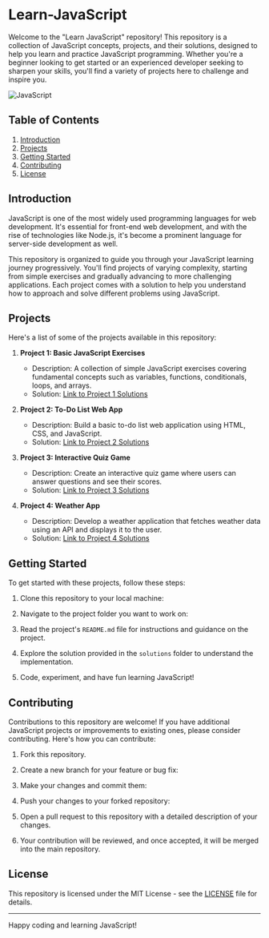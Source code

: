 # Learn-JavaScript

Welcome to the "Learn JavaScript" repository! This repository is a collection of JavaScript concepts, projects, and their solutions, designed to help you learn and practice JavaScript programming. Whether you're a beginner looking to get started or an experienced developer seeking to sharpen your skills, you'll find a variety of projects here to challenge and inspire you.

![JavaScript](javascript.jpg)

## Table of Contents

1. [Introduction](#introduction)
2. [Projects](#projects)
3. [Getting Started](#getting-started)
4. [Contributing](#contributing)
5. [License](#license)

## Introduction

JavaScript is one of the most widely used programming languages for web development. It's essential for front-end web development, and with the rise of technologies like Node.js, it's become a prominent language for server-side development as well.

This repository is organized to guide you through your JavaScript learning journey progressively. You'll find projects of varying complexity, starting from simple exercises and gradually advancing to more challenging applications. Each project comes with a solution to help you understand how to approach and solve different problems using JavaScript.

## Projects

Here's a list of some of the projects available in this repository:

1. **Project 1: Basic JavaScript Exercises**
   - Description: A collection of simple JavaScript exercises covering fundamental concepts such as variables, functions, conditionals, loops, and arrays.
   - Solution: [Link to Project 1 Solutions](project1/README.md)

2. **Project 2: To-Do List Web App**
   - Description: Build a basic to-do list web application using HTML, CSS, and JavaScript.
   - Solution: [Link to Project 2 Solutions](project2/README.md)

3. **Project 3: Interactive Quiz Game**
   - Description: Create an interactive quiz game where users can answer questions and see their scores.
   - Solution: [Link to Project 3 Solutions](project3/README.md)

4. **Project 4: Weather App**
   - Description: Develop a weather application that fetches weather data using an API and displays it to the user.
   - Solution: [Link to Project 4 Solutions](project4/README.md)

<!-- Add more projects as needed -->

## Getting Started

To get started with these projects, follow these steps:

1. Clone this repository to your local machine:

2. Navigate to the project folder you want to work on:


3. Read the project's `README.md` file for instructions and guidance on the project.

4. Explore the solution provided in the `solutions` folder to understand the implementation.

5. Code, experiment, and have fun learning JavaScript!

## Contributing

Contributions to this repository are welcome! If you have additional JavaScript projects or improvements to existing ones, please consider contributing. Here's how you can contribute:

1. Fork this repository.

2. Create a new branch for your feature or bug fix:


3. Make your changes and commit them:


4. Push your changes to your forked repository:


5. Open a pull request to this repository with a detailed description of your changes.

6. Your contribution will be reviewed, and once accepted, it will be merged into the main repository.

## License

This repository is licensed under the MIT License - see the [LICENSE](LICENSE) file for details.

---

Happy coding and learning JavaScript!

